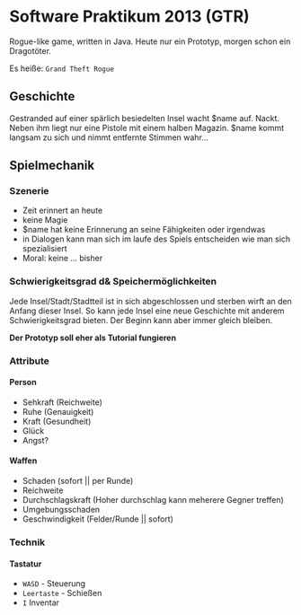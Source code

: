 # Software Praktikum 2013 (GTR)


Rogue-like game, written in Java. Heute nur ein Prototyp, morgen schon ein Dragotöter. 

Es heiße: `Grand Theft Rogue`

## Geschichte
Gestranded auf einer spärlich besiedelten Insel wacht $name auf. Nackt. Neben ihm liegt nur eine Pistole mit einem halben Magazin. $name kommt langsam zu sich und nimmt entfernte Stimmen wahr…

## Spielmechanik

### Szenerie
- Zeit erinnert an heute
- keine Magie
- $name hat keine Erinnerung an seine Fähigkeiten oder irgendwas
- in Dialogen kann man sich im laufe des Spiels entscheiden wie man sich spezialisiert
- Moral: keine … bisher

### Schwierigkeitsgrad d& Speichermöglichkeiten
Jede Insel/Stadt/Stadtteil ist in sich abgeschlossen und sterben wirft an den Anfang dieser Insel. So kann jede Insel eine neue Geschichte mit anderem Schwierigkeitsgrad bieten. Der Beginn kann aber immer gleich bleiben.

__Der Prototyp soll eher als Tutorial fungieren__

### Attribute
#### Person
- Sehkraft (Reichweite)  
- Ruhe (Genauigkeit)
- Kraft (Gesundheit)
- Glück
- Angst?

#### Waffen
- Schaden (sofort || per Runde)
- Reichweite
- Durchschlagskraft (Hoher durchschlag kann meherere Gegner treffen)
- Umgebungsschaden
- Geschwindigkeit (Felder/Runde || sofort)

### Technik
#### Tastatur
- `WASD` - Steuerung
- `Leertaste` - Schießen
- `I` Inventar